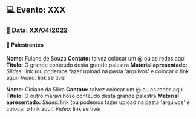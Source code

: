 ## 💻 **Evento: XXX**
### 📅 Data: XX/04/2022

#### 🎤 **Palestrantes**

**Nome:** Fulane de Souza
**Contato:** talvez colocar um @ ou as redes aqui
**Título:** O grande conteúdo desta grande palestra
**Material apresentado:**
*Slides*: link (ou podemos fazer upload na pasta 'arquivos' e colocar o link aqui)
*Vídeo*: link se tiver

**Nome:** Ciclane da Silva
**Contato:** talvez colocar um @ ou as redes aqui
**Título:** O outro maravilhoso conteúdo desta grande palestra
**Material apresentado:**
*Slides*: link (ou podemos fazer upload na pasta 'arquivos' e colocar o link aqui)
*Vídeo*: link se tiver